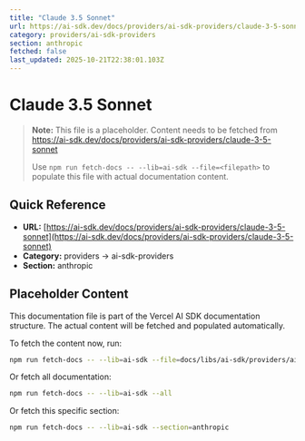 ```yaml
---
title: "Claude 3.5 Sonnet"
url: https://ai-sdk.dev/docs/providers/ai-sdk-providers/claude-3-5-sonnet
category: providers/ai-sdk-providers
section: anthropic
fetched: false
last_updated: 2025-10-21T22:38:01.103Z
---
```


# Claude 3.5 Sonnet

> **Note:** This file is a placeholder. Content needs to be fetched from https://ai-sdk.dev/docs/providers/ai-sdk-providers/claude-3-5-sonnet
>
> Use `npm run fetch-docs -- --lib=ai-sdk --file=<filepath>` to populate this file with actual documentation content.

## Quick Reference

- **URL:** [https://ai-sdk.dev/docs/providers/ai-sdk-providers/claude-3-5-sonnet](https://ai-sdk.dev/docs/providers/ai-sdk-providers/claude-3-5-sonnet)
- **Category:** providers → ai-sdk-providers
- **Section:** anthropic

## Placeholder Content

This documentation file is part of the Vercel AI SDK documentation structure.
The actual content will be fetched and populated automatically.

To fetch the content now, run:

```bash
npm run fetch-docs -- --lib=ai-sdk --file=docs/libs/ai-sdk/providers/ai-sdk-providers/claude-3-5-sonnet.md
```

Or fetch all documentation:

```bash
npm run fetch-docs -- --lib=ai-sdk --all
```

Or fetch this specific section:

```bash
npm run fetch-docs -- --lib=ai-sdk --section=anthropic
```
